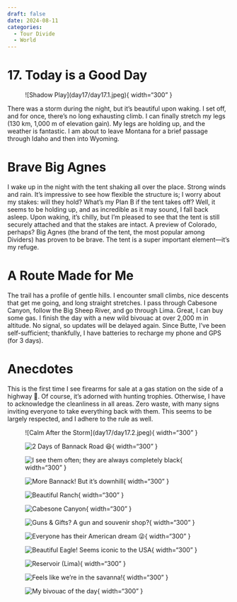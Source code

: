```yaml
---
draft: false 
date: 2024-08-11
categories:
  - Tour Divide
  - World
---
```


# 17. Today is a Good Day

<figure markdown>
![Shadow Play](day17/day17.1.jpeg){ width=“300” }
</figure>

There was a storm during the night, but it’s beautiful upon waking. I set off, and for once, there’s no long exhausting climb. I can finally stretch my legs (130 km, 1,000 m of elevation gain). My legs are holding up, and the weather is fantastic. I am about to leave Montana for a brief passage through Idaho and then into Wyoming.

<!-- more -->

# Brave Big Agnes

I wake up in the night with the tent shaking all over the place. Strong winds and rain. It’s impressive to see how flexible the structure is; I worry about my stakes: will they hold? What’s my Plan B if the tent takes off? Well, it seems to be holding up, and as incredible as it may sound, I fall back asleep. Upon waking, it’s chilly, but I’m pleased to see that the tent is still securely attached and that the stakes are intact. A preview of Colorado, perhaps? Big Agnes (the brand of the tent, the most popular among Dividers) has proven to be brave. The tent is a super important element—it’s my refuge.

# A Route Made for Me

The trail has a profile of gentle hills. I encounter small climbs, nice descents that get me going, and long straight stretches. I pass through Cabesone Canyon, follow the Big Sheep River, and go through Lima. Great, I can buy some gas. I finish the day with a new wild bivouac at over 2,000 m in altitude. No signal, so updates will be delayed again. Since Butte, I’ve been self-sufficient; thankfully, I have batteries to recharge my phone and GPS (for 3 days).

# Anecdotes 

This is the first time I see firearms for sale at a gas station on the side of a highway 🤣. Of course, it’s adorned with hunting trophies. Otherwise, I have to acknowledge the cleanliness in all areas. Zero waste, with many signs inviting everyone to take everything back with them. This seems to be largely respected, and I adhere to the rule as well.

<figure markdown>
![Calm After the Storm](day17/day17.2.jpeg){ width=“300” }

![2 Days of Bannack Road 😆](day17/day17.3.jpeg){ width=“300” }

![I see them often; they are always completely black](day17/day17.4.jpeg){ width=“300” }

![More Bannack! But it’s downhill](day17/day17.5.jpeg){ width=“300” }

![Beautiful Ranch](day17/day17.6.jpeg){ width=“300” }

![Cabesone Canyon](day17/day17.7.jpeg){ width=“300” }

![Guns & Gifts? A gun and souvenir shop?](day17/day17.8.jpeg){ width=“300” }

![Everyone has their American dream 😜](day17/day17.9.jpeg){ width=“300” }

![Beautiful Eagle! Seems iconic to the USA](day17/day17.10.jpeg){ width=“300” }

![Reservoir (Lima)](day17/day17.11.jpeg){ width=“300” }

![Feels like we’re in the savanna!](day17/day17.12.jpeg){ width=“300” }

![My bivouac of the day](day17/day17.13.jpeg){ width=“300” }

</figure>
